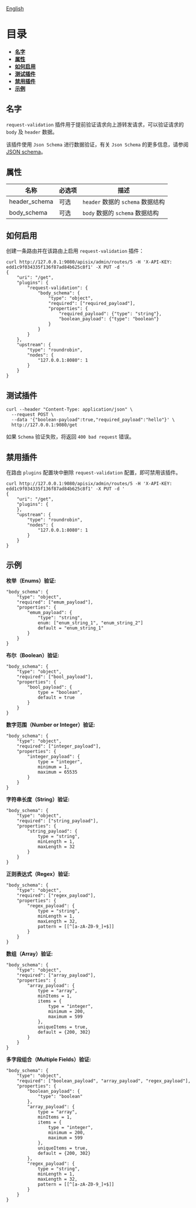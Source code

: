 <!--
#
# Licensed to the Apache Software Foundation (ASF) under one or more
# contributor license agreements.  See the NOTICE file distributed with
# this work for additional information regarding copyright ownership.
# The ASF licenses this file to You under the Apache License, Version 2.0
# (the "License"); you may not use this file except in compliance with
# the License.  You may obtain a copy of the License at
#
#     http://www.apache.org/licenses/LICENSE-2.0
#
# Unless required by applicable law or agreed to in writing, software
# distributed under the License is distributed on an "AS IS" BASIS,
# WITHOUT WARRANTIES OR CONDITIONS OF ANY KIND, either express or implied.
# See the License for the specific language governing permissions and
# limitations under the License.
#
-->

[English](../../plugins/request-validation.md)

# 目录
- [**名字**](#名字)
- [**属性**](#属性)
- [**如何启用**](#如何启用)
- [**测试插件**](#测试插件)
- [**禁用插件**](#禁用插件)
- [**示例**](#示例)

## 名字

`request-validation` 插件用于提前验证请求向上游转发请求，可以验证请求的 `body` 及 `header` 数据。

该插件使用 `Json Schema` 进行数据验证，有关 `Json Schema` 的更多信息，请参阅 [JSON schema](https://github.com/api7/jsonschema)。


## 属性

|名称           |必选项          |描述|
|---------      |--------       |-----------|
| header_schema |可选           |`header` 数据的 `schema` 数据结构|
| body_schema   |可选           |`body` 数据的 `schema` 数据结构|


## 如何启用

创建一条路由并在该路由上启用 `request-validation` 插件：

```shell
curl http://127.0.0.1:9080/apisix/admin/routes/5 -H 'X-API-KEY: edd1c9f034335f136f87ad84b625c8f1' -X PUT -d '
{
    "uri": "/get",
    "plugins": {
        "request-validation": {
            "body_schema": {
                "type": "object",
                "required": ["required_payload"],
                "properties": {
                    "required_payload": {"type": "string"},
                    "boolean_payload": {"type": "boolean"}
                }
            }
        }
    },
    "upstream": {
    	"type": "roundrobin",
    	"nodes": {
        	"127.0.0.1:8080": 1
    	}
    }
}
```


## 测试插件

```shell
curl --header "Content-Type: application/json" \
  --request POST \
  --data '{"boolean-payload":true,"required_payload":"hello"}' \
  http://127.0.0.1:9080/get
```

如果 `Schema` 验证失败，将返回 `400 bad request` 错误。


## 禁用插件

在路由 `plugins` 配置块中删除 `request-validation` 配置，即可禁用该插件。

```shell
curl http://127.0.0.1:9080/apisix/admin/routes/5 -H 'X-API-KEY: edd1c9f034335f136f87ad84b625c8f1' -X PUT -d '
{
    "uri": "/get",
    "plugins": {
    },
    "upstream": {
    	"type": "roundrobin",
    	"nodes": {
        	"127.0.0.1:8080": 1
    	}
    }
}
```


## 示例

**枚举（Enums）验证:**

```shell
"body_schema": {
    "type": "object",
    "required": ["emum_payload"],
    "properties": {
        "emum_payload": {
            "type": "string",
            enum: ["enum_string_1", "enum_string_2"]
            default = "enum_string_1"
        }
    }
}
```

**布尔（Boolean）验证:**

```shell
"body_schema": {
    "type": "object",
    "required": ["bool_payload"],
    "properties": {
        "bool_payload": {
            type = "boolean",
            default = true
        }
    }
}
```

**数字范围（Number or Integer）验证:**

```shell
"body_schema": {
    "type": "object",
    "required": ["integer_payload"],
    "properties": {
        "integer_payload": {
            type = "integer",
            minimum = 1,
            maximum = 65535
        }
    }
}
```

**字符串长度（String）验证:**

```shell
"body_schema": {
    "type": "object",
    "required": ["string_payload"],
    "properties": {
        "string_payload": {
            type = "string",
            minLength = 1,
            maxLength = 32
        }
    }
}
```

**正则表达式（Regex）验证:**

```shell
"body_schema": {
    "type": "object",
    "required": ["regex_payload"],
    "properties": {
        "regex_payload": {
            type = "string",
            minLength = 1,
            maxLength = 32,
            pattern = [[^[a-zA-Z0-9_]+$]]
        }
    }
}
```


**数组（Array）验证:**

```shell
"body_schema": {
    "type": "object",
    "required": ["array_payload"],
    "properties": {
        "array_payload": {
            type = "array",
            minItems = 1,
            items = {
                type = "integer",
                minimum = 200,
                maximum = 599
            },
            uniqueItems = true,
            default = {200, 302}
        }
    }
}
```

**多字段组合（Multiple Fields）验证:**

```shell
"body_schema": {
    "type": "object",
    "required": ["boolean_payload", "array_payload", "regex_payload"],
    "properties": {
        "boolean_payload": {
            "type": "boolean"
        },
        "array_payload": {
            type = "array",
            minItems = 1,
            items = {
                type = "integer",
                minimum = 200,
                maximum = 599
            },
            uniqueItems = true,
            default = {200, 302}
        },
        "regex_payload": {
            type = "string",
            minLength = 1,
            maxLength = 32,
            pattern = [[^[a-zA-Z0-9_]+$]]
        }
    }
}
```
